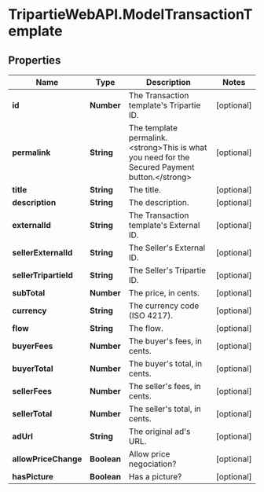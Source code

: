 # TripartieWebAPI.ModelTransactionTemplate

## Properties

Name | Type | Description | Notes
------------ | ------------- | ------------- | -------------
**id** | **Number** | The Transaction template&#39;s Tripartie ID. | [optional] 
**permalink** | **String** | The template permalink. &lt;strong&gt;This is what you need for the Secured Payment button.&lt;/strong&gt; | [optional] 
**title** | **String** | The title. | [optional] 
**description** | **String** | The description. | [optional] 
**externalId** | **String** | The Transaction template&#39;s External ID. | [optional] 
**sellerExternalId** | **String** | The Seller&#39;s External ID. | [optional] 
**sellerTripartieId** | **String** | The Seller&#39;s Tripartie ID. | [optional] 
**subTotal** | **Number** | The price, in cents. | [optional] 
**currency** | **String** | The currency code (ISO 4217). | [optional] 
**flow** | **String** | The flow. | [optional] 
**buyerFees** | **Number** | The buyer&#39;s fees, in cents. | [optional] 
**buyerTotal** | **Number** | The buyer&#39;s total, in cents. | [optional] 
**sellerFees** | **Number** | The seller&#39;s fees, in cents. | [optional] 
**sellerTotal** | **Number** | The seller&#39;s total, in cents. | [optional] 
**adUrl** | **String** | The original ad&#39;s URL. | [optional] 
**allowPriceChange** | **Boolean** | Allow price negociation? | [optional] 
**hasPicture** | **Boolean** | Has a picture? | [optional] 


